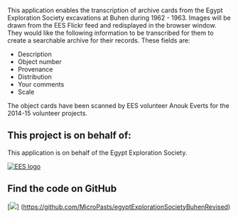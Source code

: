 This application enables the transcription of archive cards from the Egypt Exploration Society excavations at Buhen 
during 1962 - 1963. Images will be drawn from the EES Flickr feed and redisplayed in the browser window. They would like the 
following information to be transcribed for them to create a searchable archive for their records. These fields are:

* Description
* Object number
* Provenance
* Distribution
* Your comments
* Scale

The object cards have been scanned by EES volunteer Anouk Everts for the 2014-15 volunteer projects.

## This project is on behalf of:

This application is on behalf of the Egypt Exploration Society.

[![EES logo](http://www.ees.ac.uk/images/logo.gif)](http://www.ees.ac.uk)

## Find the code on GitHub

[![](https://micropasts-other.s3.amazonaws.com/other/github_logo.png)]
(https://github.com/MicroPasts/egyptExplorationSocietyBuhenRevised)